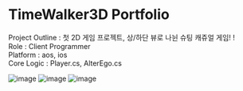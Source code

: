 # TimeWalker3D Portfolio
Project Outline : 첫 2D 게임 프로젝트, 상/하단 뷰로 나뉜 슈팅 캐쥬얼 게임! !<br>
Role : Client Programmer<br>
Platform : aos, ios<br>
Core Logic : Player.cs, AlterEgo.cs

![image](https://github.com/Jpot777/TimeWalker3D/assets/83854046/2d883547-dcf2-40ec-b12f-4e80f72b1802)
![image](https://github.com/Jpot777/TimeWalker3D/assets/83854046/e0a62b15-c1f1-40c4-bdb9-4ab74e42d38d)
![image](https://github.com/Jpot777/TimeWalker3D/assets/83854046/e7282e5f-e5ca-414e-bfda-a6b9ab163f3c)
